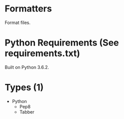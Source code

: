 # Formatters
Format files.

# Python Requirements (See requirements.txt)
Built on Python 3.6.2.

# Types (1)
- Python
    - Pep8
    - Tabber